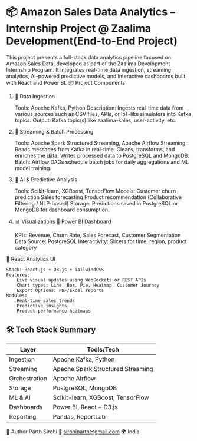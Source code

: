 # 📦 Amazon Sales Data Analytics – Internship Project @ Zaalima Development(End-to-End Project)

This project presents a full-stack data analytics pipeline focused on Amazon Sales Data, developed as part of the Zaalima Development Internship Program. It integrates real-time data ingestion, streaming analytics, AI-powered predictive models, and interactive dashboards built with React and Power BI.
📦 Project Components
1. 🚀 Data Ingestion

    Tools: Apache Kafka, Python
    Description: Ingests real-time data from various sources such as CSV files, APIs, or IoT-like simulators into Kafka topics.
    Output: Kafka topic(s) like zaalima-sales, user-activity, etc.

2. 🌊 Streaming & Batch Processing

    Tools: Apache Spark Structured Streaming, Apache Airflow
    Streaming:
        Reads messages from Kafka in real-time.
        Cleans, transforms, and enriches the data.
        Writes processed data to PostgreSQL and MongoDB.
    Batch:
        Airflow DAGs schedule batch jobs for daily aggregations and ML model training.

3. 🧠 AI & Predictive Analysis

    Tools: Scikit-learn, XGBoost, TensorFlow
    Models:
        Customer churn prediction
        Sales forecasting
        Product recommendation (Collaborative Filtering / NLP-based)
    Storage: Predictions saved in PostgreSQL or MongoDB for dashboard consumption.

4. 📊 Visualizations
🔹 Power BI Dashboard

    KPIs: Revenue, Churn Rate, Sales Forecast, Customer Segmentation
    Data Source: PostgreSQL
    Interactivity: Slicers for time, region, product category

🔸 React Analytics UI

    Stack: React.js + D3.js + TailwindCSS
    Features:
        Live visual updates using WebSockets or REST APIs
        Chart types: Line, Bar, Pie, Heatmap, Customer Journey
        Export Options: PDF/Excel reports
    Modules:
        Real-time sales trends
        Predictive insights
        Product performance heatmaps

## 🛠️ Tech Stack Summary

| Layer           | Tools/Tech                                 |
|------------------|---------------------------------------------|
| Ingestion        | Apache Kafka, Python                        |
| Streaming        | Apache Spark Structured Streaming           |
| Orchestration    | Apache Airflow                              |
| Storage          | PostgreSQL, MongoDB                         |
| ML & AI          | Scikit-learn, XGBoost, TensorFlow           |
| Dashboards       | Power BI, React + D3.js                     |
| Reporting        | Pandas, ReportLab                           |



👤 Author
Parth Sirohi
📧 sirohiparth@gmail.com
🌍 India
